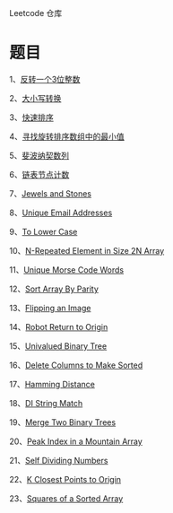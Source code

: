 Leetcode 仓库

# 题目


1、[反转一个3位整数](反转一个3位整数.markdown)

2、[大小写转换](大小写转换.markdown)

3、[快速排序](快速排序.markdown)

4、[寻找旋转排序数组中的最小值](寻找旋转排序数组中的最小值.markdown)

5、[斐波纳契数列](斐波纳契数列.markdown)

6、[链表节点计数](链表节点计数.markdown)

7、[Jewels and Stones](JewelsandStones.ipynb)

8、[Unique Email Addresses](UniqueEmailAddresses.ipynb)

9、[To Lower Case](ToLowerCase.ipynb)

10、[N-Repeated Element in Size 2N Array](N-RepeatedElementinSize2NArray.ipynb)

11、[Unique Morse Code Words](UniqueMorseCodeWords.ipynb)

12、[Sort Array By Parity](SortArrayByParity.ipynb)

13、[Flipping an Image](FlippinganImage.ipynb)

14、[Robot Return to Origin](RobotReturntoOrigin.ipynb)

15、[Univalued Binary Tree](UnivaluedBinaryTree.ipynb)

16、[Delete Columns to Make Sorted](DeleteColumnstoMakeSorted.ipynb)

17、[Hamming Distance](HammingDistance.ipynb)

18、[DI String Match](DIStringMatch.ipynb)

19、[Merge Two Binary Trees](MergeTwoBinaryTrees.ipynb)

20、[Peak Index in a Mountain Array](PeakIndexinaMountainArray.ipynb)

21、[Self Dividing Numbers](SelfDividingNumbers.ipynb)

22、[K Closest Points to Origin](KClosestPointstoOrigin.ipynb)

23、[Squares of a Sorted Array](SquaresofaSortedArray.ipynb)



